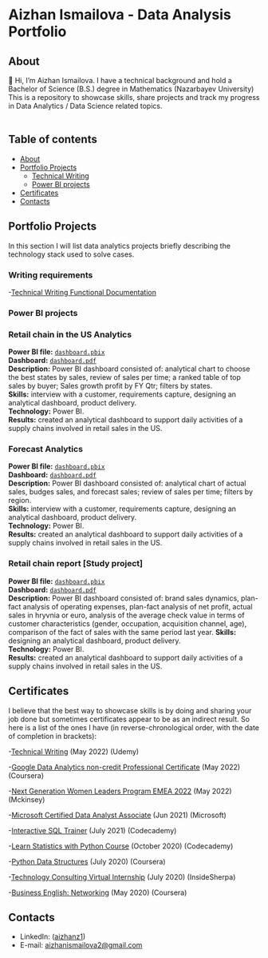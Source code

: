 # Aizhan Ismailova - Data Analysis Portfolio 

## About
👋 Hi, I’m Aizhan Ismailova. I have a technical background and hold a Bachelor of Science (B.S.) degree in Mathematics (Nazarbayev University)
<br>
This is a repository to showcase skills, share projects and track my progress in Data Analytics / Data Science related topics.  
<br>
## Table of contents

- [About](#about)
- [Portfolio Projects](#portfolio-projects)
	+ [Technical Writing](#writing-requirements)
	+ [Power BI projects](#power-bi-projects)
- [Certificates](#certificates)
- [Contacts](#contacts)




## Portfolio Projects
In this section I will list data analytics projects briefly describing the technology stack used to solve cases.

### Writing requirements

-[Technical Writing Functional Documentation](https://github.com/aizhanz1/software-writing-aizhan/wiki/Functional-Documentation)


### Power BI projects

### Retail chain in the US Analytics
**Power BI file:** [`dashboard.pbix`](https://github.com/aizhanz1/aizhanz1/tree/main/Retail_Analysis_US)    
**Dashboard:** [`dashboard.pdf`](https://github.com/aizhanz1/aizhanz1/blob/main/Retail_Analysis_US/Retail_US_demo_data.pdf)   
**Description:** Power BI dashboard consisted of: analytical chart to choose the best states by sales, review of sales per time; a ranked table of top sales by buyer; Sales growth profit by FY Qtr; filters by states.    
**Skills:** interview with a customer, requirements capture, designing an analytical dashboard, product delivery.    
**Technology:** Power BI.    
**Results:** created an analytical dashboard to support daily activities of a supply chains involved in retail sales in the US.

### Forecast Analytics
**Power BI file:** [`dashboard.pbix`](https://github.com/aizhanz1/aizhanz1/tree/main/Analysis_Forecast_sales)    
**Dashboard:** [`dashboard.pdf`](https://github.com/aizhanz1/aizhanz1/blob/main/Analysis_Forecast_sales/Forecast_Analysis_demo_data.pdf)   
**Description:** Power BI dashboard consisted of: analytical chart of actual sales, budges sales, and forecast sales; review of sales per time; filters by region.    
**Skills:** interview with a customer, requirements capture, designing an analytical dashboard, product delivery.    
**Technology:** Power BI.    
**Results:** created an analytical dashboard to support daily activities of a supply chains involved in retail sales in the US.

### Retail chain report [Study project] 
**Power BI file:** [`dashboard.pbix`](https://github.com/aizhanz1/aizhanz1/blob/main/Retail_report_RUS/Retail_report_RUS.pbix)    
**Dashboard:** [`dashboard.pdf`](https://github.com/aizhanz1/aizhanz1/blob/main/Retail_report_RUS/Retail_report_RUS.pdf)   
**Description:** Power BI dashboard consisted of: brand sales dynamics, plan-fact analysis of operating expenses, plan-fact analysis of net profit, actual sales in hryvnia or euro, analysis of the average check value in terms of customer characteristics (gender, occupation, acquisition channel, age), comparison of the fact of sales with the same period last year.
**Skills:**   designing an analytical dashboard, product delivery.    
**Technology:** Power BI.    
**Results:** created an analytical dashboard to support daily activities of a supply chains involved in retail sales in the US.

## Certificates
I believe that the best way to showcase skills is by doing and sharing your job done but sometimes certificates appear to be as an indirect result. 
So here is a list of the ones I have (in reverse-chronological order, with the date of completion in brackets):

-[Technical Writing](https://drive.google.com/drive/u/2/folders/1LA5WrxaViWgR14JmzgexRhnvUhR9NPbc) (May 2022) (Udemy)

-[Google Data Analytics non-credit Professional Certificate](https://drive.google.com/drive/u/2/folders/1LA5WrxaViWgR14JmzgexRhnvUhR9NPbc) (May 2022) (Coursera)

-[Next Generation Women Leaders Program EMEA 2022](https://drive.google.com/drive/u/2/folders/1LA5WrxaViWgR14JmzgexRhnvUhR9NPbc) (May 2022) (Mckinsey)

-[Microsoft Certified Data Analyst Associate](https://drive.google.com/drive/u/2/folders/1LA5WrxaViWgR14JmzgexRhnvUhR9NPbc) (Jun 2021) (Microsoft)

-[Interactive SQL Trainer](https://drive.google.com/drive/u/2/folders/1LA5WrxaViWgR14JmzgexRhnvUhR9NPbc) (July 2021) (Codecademy)

-[Learn Statistics with Python Course](https://drive.google.com/drive/u/2/folders/1LA5WrxaViWgR14JmzgexRhnvUhR9NPbc) (October 2020) (Codecademy)

-[Python Data Structures](https://drive.google.com/drive/u/2/folders/1LA5WrxaViWgR14JmzgexRhnvUhR9NPbc) (July 2020) (Coursera)

-[Technology Consulting Virtual Internship](https://drive.google.com/drive/u/2/folders/1LA5WrxaViWgR14JmzgexRhnvUhR9NPbc) (July 2020) (InsideSherpa)

-[Business English: Networking](https://drive.google.com/drive/u/2/folders/1LA5WrxaViWgR14JmzgexRhnvUhR9NPbc) (May 2020) (Coursera)




## Contacts
- LinkedIn: ([aizhanz1](https://www.linkedin.com/in/aizhan-ismailova/))
- E-mail: aizhanismailova2@gmail.com
